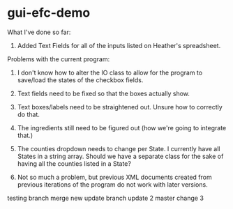 # gui-efc-demo

What I've done so far:

1) Added Text Fields for all of the inputs listed on Heather's spreadsheet. 

Problems with the current program:

1) I don't know how to alter the IO class to allow for the program to save/load the states of the checkbox fields. 

2) Text fields need to be fixed so that the boxes actually show.

3) Text boxes/labels need to be straightened out. Unsure how to correctly do that. 

4) The ingredients still need to be figured out (how we're going to integrate that.)

5) The counties dropdown needs to change per State. I currently have all States in a string array. Should we have a separate class for the sake of having all the counties listed in a State?

6) Not so much a problem, but previous XML documents created from previous iterations of the program do not work with later versions. 


testing branch merge
new update 
branch update 2
master change 3
